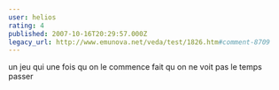 ```yaml
---
user: helios
rating: 4
published: 2007-10-16T20:29:57.000Z
legacy_url: http://www.emunova.net/veda/test/1826.htm#comment-8709
---
```

un jeu qui une fois qu on le commence fait qu on ne voit pas le temps passer